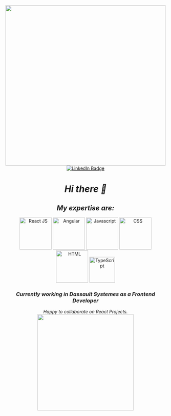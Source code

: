<div id="header" align="center">
  <img src="https://media.giphy.com/media/ACzsN9dhQuOZ6RYXcM/giphy.gif" width="500"/>
</div>
<div id="badges" align="center">
  <a href="https://www.linkedin.com/in/ratna-singh-37bb12165/">
    <img src="https://img.shields.io/badge/LinkedIn-blue?style=for-the-badge&logo=linkedin&logoColor=white" alt="LinkedIn Badge"/>
  </a>
</div>

<div align="center">
<h1><i>Hi there 👋</i></h1>
  
<h2><i>My expertise are:</i></h2>
<div>
<img height="100" width="100" src="https://media.giphy.com/media/eNAsjO55tPbgaor7ma/giphy.gif" alt="React JS">
<img  height="100" width="100" src="https://media.giphy.com/media/XEDIHHp3i8bVoEdxd7/giphy.gif" alt="Angular">
<img height="100" width="100" src="https://media.giphy.com/media/ln7z2eWriiQAllfVcn/giphy.gif" alt="Javascript">
<img height="100" width="100" src="https://dejuniorasenior.com/wp-content/uploads/2022/12/css.webp" alt="CSS">
<img height="100" width="100" src="https://tse4.mm.bing.net/th?id=OIP.2RTVGoildAWqLpLW4DnVWQHaHa&pid=Api&P=0&h=180" alt="HTML">
<img height="80" width="80" src="https://tse3.mm.bing.net/th?id=OIP.obHUAbD-uLUp_VdWMQbjaAHaHa&pid=Api&P=0&" alt="TypeScript">
</div>
<h3><strong><i>Currently working in Dassault Systemes as a Frontend Developer</i></strong></h3>
<i>Happy to collaborate on React Projects.</i>

</div>
<div id="header" align="center">
  <img src="https://media.giphy.com/media/513lZvPf6khjIQFibF/giphy.gif" width="300"/>
</div>
<!--
**ratnasingh442/ratnasingh442** is a ✨ _special_ ✨ repository because its `README.md` (this file) appears on your GitHub profile.

Here are some ideas to get you started:

- 🔭 I’m currently working on ...
- 🌱 I’m currently learning ...
- 👯 I’m looking to collaborate on ...
- 🤔 I’m looking for help with ...
- 💬 Ask me about ...
- 📫 How to reach me: ...
- 😄 Pronouns: ...
- ⚡ Fun fact: ...
-->
